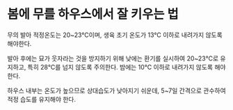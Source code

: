 # 봄에 무를 하우스에서 잘 키우는 법

무의 발아 적정온도는 20~23℃이며, 생육 초기 온도가 13℃ 이하로 내려가지 않도록 해야한다.

발아 후에는 묘가 웃자라는 것을 방지하기 위해 낮에는 환기를 실시하여 20~23℃로 유지하고, 특히 28℃를 넘지 않도록 주의한다. 밤에는 10℃ 이하로 내려가지 않도록 해야한다.

하우스 내부는 온도가 높으므로 상대습도가 낮아지기 쉬운데, 5~7일 간격으로 관수하여 적정 습도를 유지해야 한다.